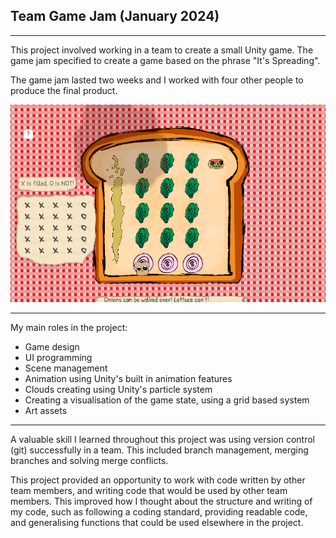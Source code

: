 ## Team Game Jam (January 2024)

---

This project involved working in a team to create a small Unity game. The game jam specified to create a game based on the phrase "It's Spreading". 

The game jam lasted two weeks and I worked with four other people to produce the final product.

<p align="center">
<img src="images/GameJam1.png?raw=true"/>
</p>

---

My main roles in the project:
- Game design
- UI programming
- Scene management
- Animation using Unity's built in animation features
- Clouds creating using Unity's particle system
- Creating a visualisation of the game state, using a grid based system
- Art assets

---

A valuable skill I learned throughout this project was using version control (git) successfully in a team. This included branch management, merging branches and solving merge conflicts.

This project provided an opportunity to work with code written by other team members, and writing code that would be used by other team members. This improved how I thought about the structure and writing of my code, such as following a coding standard, providing readable code, and generalising functions that could be used elsewhere in the project.